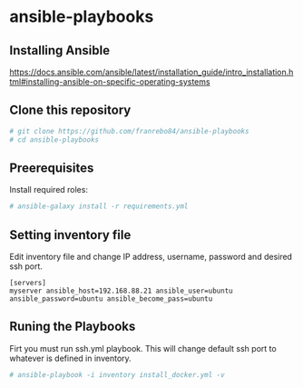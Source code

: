 # ansible-playbooks
## Installing Ansible

https://docs.ansible.com/ansible/latest/installation_guide/intro_installation.html#installing-ansible-on-specific-operating-systems


## Clone this repository 

```bash
# git clone https://github.com/franrebo84/ansible-playbooks
# cd ansible-playbooks
```

## Preerequisites

Install required roles:

```bash 
# ansible-galaxy install -r requirements.yml
```


## Setting inventory file

Edit inventory file and change IP address, username, password and desired ssh port.

```
[servers]
myserver ansible_host=192.168.88.21 ansible_user=ubuntu ansible_password=ubuntu ansible_become_pass=ubuntu 
```


## Runing the Playbooks

Firt you must run ssh.yml playbook. This will change default ssh port to whatever is defined in inventory.

```bash
# ansible-playbook -i inventory install_docker.yml -v
```
